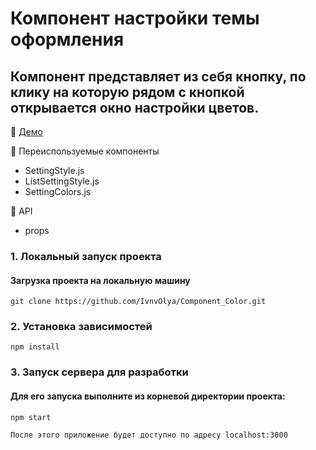 
# Компонент настройки темы оформления
## Компонент представляет из себя кнопку, по клику на которую рядом с кнопкой открывается окно настройки цветов.

:tada: [Демо](https://component-test.hostman.site/)

:large_blue_circle: Переиспользуемые компоненты
- SettingStyle.js
- ListSettingStyle.js
- SettingColors.js

:large_blue_circle: API
- props


### 1. Локальный запуск проекта</h3>
#### Загрузка проекта на локальную машину</h4>

```
git clone https://github.com/IvnvOlya/Component_Color.git
```

### 2. Установка зависимостей

```
npm install
```

### 3. Запуск сервера для разработки
#### Для его запуска выполните из корневой директории проекта:

````
npm start

После этого приложение будет доступно по адресу localhost:3000
